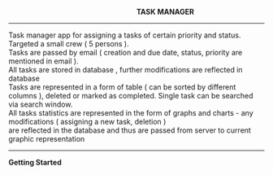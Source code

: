 

<html lang="en">
<head>
    <meta charset="UTF-8">
    <title>Title</title>
</head>
<body>

<b style="margin-left: 50%">TASK MANAGER</b>
<hr>
Task manager app for assigning a tasks of certain priority and status. Targeted a small crew ( 5 persons ).<br/>
Tasks are passed by email ( creation  and due date, status, priority are mentioned in email ).<br/>
All tasks are stored in database , further  modifications are reflected in database<br/>
Tasks are represented  in  a form of table ( can be sorted by different columns ), deleted or marked as completed. Single task can be searched via search window.<br/>
All tasks statistics are represented in the form of graphs and charts - any modifications ( assigning a new task, deletion )<br/>
are reflected in the  database and thus are passed from server to current graphic representation <br/>
<hr>
<b>Getting Started</b>


</body>
</html>
